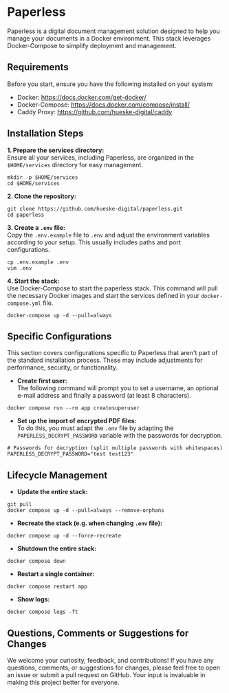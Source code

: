 # Paperless

Paperless is a digital document management solution designed to help you manage your documents in a Docker environment. This stack leverages Docker-Compose to simplify deployment and management.

## Requirements

Before you start, ensure you have the following installed on your system:

- Docker: https://docs.docker.com/get-docker/
- Docker-Compose: https://docs.docker.com/compose/install/
- Caddy Proxy: https://github.com/hueske-digital/caddy

## Installation Steps

**1. Prepare the services directory:**<br>
Ensure all your services, including Paperless, are organized in the `$HOME/services` directory for easy management.
```
mkdir -p $HOME/services
cd $HOME/services
```
**2. Clone the repository:**<br>
```
git clone https://github.com/hueske-digital/paperless.git
cd paperless
```
**3. Create a `.env` file:**<br>
Copy the `.env.example` file to `.env` and adjust the environment variables according to your setup. This usually includes paths and port configurations.
```
cp .env.example .env
vim .env
```
**4. Start the stack:**<br>
Use Docker-Compose to start the paperless stack. This command will pull the necessary Docker images and start the services defined in your `docker-compose.yml` file.
```
docker-compose up -d --pull=always
```

## Specific Configurations
This section covers configurations specific to Paperless that aren't part of the standard installation process. These may include adjustments for performance, security, or functionality.
- **Create first user:**<br>
The following command will prompt you to set a username, an optional e-mail address and finally a password (at least 8 characters).
```
docker compose run --rm app createsuperuser
```
- **Set up the import of encrypted PDF files:**<br>
To do this, you must adapt the `.env` file by adapting the `PAPERLESS_DECRYPT_PASSWORD` variable with the passwords for decryption.
```
# Passwords for decryption (split multiple passwords with whitespaces)
PAPERLESS_DECRYPT_PASSWORD="test test123"
```

## Lifecycle Management

- **Update the entire stack:**<br>
```
git pull
docker compose up -d --pull=always --remove-orphans
```

- **Recreate the stack (e.g. when changing `.env` file):**<br>
```
docker compose up -d --force-recreate
```

- **Shutdown the entire stack:**<br>
```
docker compose down
```

- **Restart a single container:**<br>
```
docker compose restart app
```

- **Show logs:**<br>
```
docker compose logs -ft
```

## Questions, Comments or Suggestions for Changes

We welcome your curiosity, feedback, and contributions! If you have any questions, comments, or suggestions for changes, please feel free to open an issue or submit a pull request on GitHub. Your input is invaluable in making this project better for everyone.
